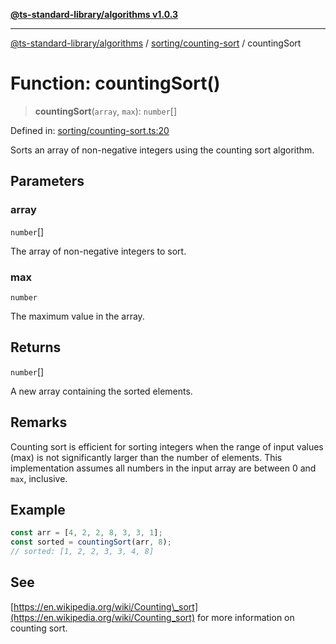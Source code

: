 [**@ts-standard-library/algorithms v1.0.3**](../../../README.md)

***

[@ts-standard-library/algorithms](../../../modules.md) / [sorting/counting-sort](../README.md) / countingSort

# Function: countingSort()

> **countingSort**(`array`, `max`): `number`[]

Defined in: [sorting/counting-sort.ts:20](https://github.com/gabaudette/ts-stdlib/blob/f3564012967e497619352a1e83b33c59ea25d02c/packages/algorithms/src/sorting/counting-sort.ts#L20)

Sorts an array of non-negative integers using the counting sort algorithm.

## Parameters

### array

`number`[]

The array of non-negative integers to sort.

### max

`number`

The maximum value in the array.

## Returns

`number`[]

A new array containing the sorted elements.

## Remarks

Counting sort is efficient for sorting integers when the range of input values (max) is not significantly larger than the number of elements.
This implementation assumes all numbers in the input array are between 0 and `max`, inclusive.

## Example

```typescript
const arr = [4, 2, 2, 8, 3, 3, 1];
const sorted = countingSort(arr, 8);
// sorted: [1, 2, 2, 3, 3, 4, 8]
```

## See

[https://en.wikipedia.org/wiki/Counting\_sort](https://en.wikipedia.org/wiki/Counting_sort) for more information on counting sort.
